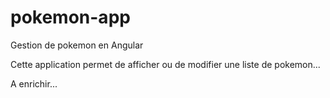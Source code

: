 # pokemon-app
Gestion de pokemon en Angular

Cette application permet de afficher ou de modifier une liste de pokemon...

A enrichir...
